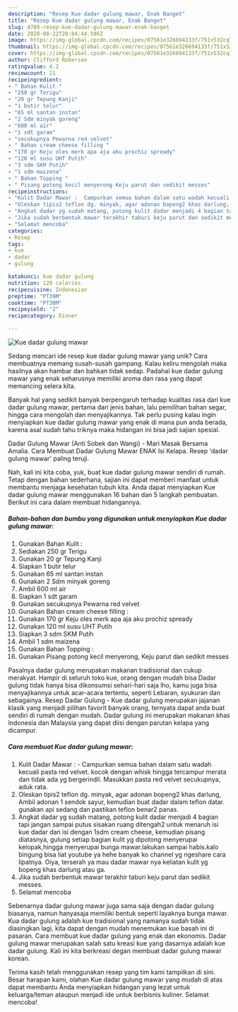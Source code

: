 ```yaml
---
description: "Resep Kue dadar gulung mawar, Enak Banget"
title: "Resep Kue dadar gulung mawar, Enak Banget"
slug: 4789-resep-kue-dadar-gulung-mawar-enak-banget
date: 2020-08-22T20:04:44.596Z
image: https://img-global.cpcdn.com/recipes/07561e326694133f/751x532cq70/kue-dadar-gulung-mawar-foto-resep-utama.jpg
thumbnail: https://img-global.cpcdn.com/recipes/07561e326694133f/751x532cq70/kue-dadar-gulung-mawar-foto-resep-utama.jpg
cover: https://img-global.cpcdn.com/recipes/07561e326694133f/751x532cq70/kue-dadar-gulung-mawar-foto-resep-utama.jpg
author: Clifford Roberson
ratingvalue: 4.2
reviewcount: 11
recipeingredient:
- " Bahan Kulit "
- "250 gr Terigu"
- "20 gr Tepung Kanji"
- "1 butir telur"
- "65 ml santan instan"
- "2 Sdm minyak goreng"
- "600 ml air"
- "1 sdt garam"
- "secukupnya Pewarna red velvet"
- " Bahan cream cheese filling "
- "170 gr Keju oles merk apa aja aku prochiz spready"
- "120 ml susu UHT Putih"
- "3 sdm SKM Putih"
- "1 sdm maizena"
- " Bahan Topping "
- " Pisang potong kecil menyerong Keju parut dan sedikit messes"
recipeinstructions:
- "Kulit Dadar Mawar :  Campurkan semua bahan dalam satu wadah kecuali pasta red velvet. kocok dengan whisk hingga tercampur merata dan tidak ada yg bergerindil. Masukkan pasta red velvet secukupnya, aduk rata."
- "Oleskan tipis2 teflon dg. minyak, agar adonan bopeng2 khas darlung, Ambil adonan 1 sendok sayur, kemudian buat dadar dalam teflon datar. gunakan api sedang dan pastikan teflon benar2 panas."
- "Angkat dadar yg sudah matang, potong kulit dadar menjadi 4 bagian tapi jangan sampai putus sisakan ruang ditengah2 untuk menaruh isi kue dadar dan isi dengan 1sdm cream cheese, kemudian pisang diatasnya, gulung setiap bagian kulit yg dipotong menyerupai kelopak,hingga menyerupai bunga mawar.lakukan sampai habis.kalo bingung bisa liat youtube ya hehe banyak ko channel yg ngeshare cara lipatnya. Oiya, terserah ya mau dadar mawar nya keliatan kulit yg bopeng khas darlung atau ga."
- "Jika sudah berbentuk mawar terakhir taburi keju parut dan sedikit messes."
- "Selamat mencoba"
categories:
- Resep
tags:
- kue
- dadar
- gulung

katakunci: kue dadar gulung 
nutrition: 129 calories
recipecuisine: Indonesian
preptime: "PT39M"
cooktime: "PT30M"
recipeyield: "2"
recipecategory: Dinner

---
```



![Kue dadar gulung mawar](https://img-global.cpcdn.com/recipes/07561e326694133f/751x532cq70/kue-dadar-gulung-mawar-foto-resep-utama.jpg)

Sedang mencari ide resep kue dadar gulung mawar yang unik? Cara membuatnya memang susah-susah gampang. Kalau keliru mengolah maka hasilnya akan hambar dan bahkan tidak sedap. Padahal kue dadar gulung mawar yang enak seharusnya memiliki aroma dan rasa yang dapat memancing selera kita.

Banyak hal yang sedikit banyak berpengaruh terhadap kualitas rasa dari kue dadar gulung mawar, pertama dari jenis bahan, lalu pemilihan bahan segar, hingga cara mengolah dan menyajikannya. Tak perlu pusing kalau ingin menyiapkan kue dadar gulung mawar yang enak di mana pun anda berada, karena asal sudah tahu triknya maka hidangan ini bisa jadi sajian spesial.

Dadar Gulung Mawar (Anti Sobek dan Wangi) - Mari Masak Bersama Amalia. Cara Membuat Dadar Gulung Mawar ENAK Isi Kelapa. Resep &#39;dadar gulung mawar&#39; paling teruji.


Nah, kali ini kita coba, yuk, buat kue dadar gulung mawar sendiri di rumah. Tetap dengan bahan sederhana, sajian ini dapat memberi manfaat untuk membantu menjaga kesehatan tubuh kita. Anda dapat menyiapkan Kue dadar gulung mawar menggunakan 16 bahan dan 5 langkah pembuatan. Berikut ini cara dalam membuat hidangannya.

<!--inarticleads1-->

##### Bahan-bahan dan bumbu yang digunakan untuk menyiapkan Kue dadar gulung mawar:

1. Gunakan  Bahan Kulit :
1. Sediakan 250 gr Terigu
1. Gunakan 20 gr Tepung Kanji
1. Siapkan 1 butir telur
1. Gunakan 65 ml santan instan
1. Gunakan 2 Sdm minyak goreng
1. Ambil 600 ml air
1. Siapkan 1 sdt garam
1. Gunakan secukupnya Pewarna red velvet
1. Gunakan  Bahan cream cheese filling :
1. Gunakan 170 gr Keju oles merk apa aja aku prochiz spready
1. Gunakan 120 ml susu UHT Putih
1. Siapkan 3 sdm SKM Putih
1. Ambil 1 sdm maizena
1. Gunakan  Bahan Topping :
1. Gunakan  Pisang potong kecil menyerong, Keju parut dan sedikit messes


Pasalnya dadar gulung merupakan makanan tradisional dan cukup merakyat. Hampir di seluruh toko kue, orang dengan mudah bisa Dadar gulung tidak hanya bisa dikonsumsi sehari-hari saja lho, kamu juga bisa menyajikannya untuk acar-acara tertentu, seperti Lebaran, syukuran dan sebagainya. Resep Dadar Gulung - Kue dadar gulung merupakan jajanan klasik yang menjadi pilihan favorit banyak orang, ternyata dapat anda buat sendiri di rumah dengan mudah. Dadar gulung ini merupakan makanan khas Indonesia dan Malaysia yang dapat diisi dengan parutan kelapa yang dicampur. 

<!--inarticleads2-->

##### Cara membuat Kue dadar gulung mawar:

1. Kulit Dadar Mawar :  - Campurkan semua bahan dalam satu wadah kecuali pasta red velvet. kocok dengan whisk hingga tercampur merata dan tidak ada yg bergerindil. Masukkan pasta red velvet secukupnya, aduk rata.
1. Oleskan tipis2 teflon dg. minyak, agar adonan bopeng2 khas darlung, Ambil adonan 1 sendok sayur, kemudian buat dadar dalam teflon datar. gunakan api sedang dan pastikan teflon benar2 panas.
1. Angkat dadar yg sudah matang, potong kulit dadar menjadi 4 bagian tapi jangan sampai putus sisakan ruang ditengah2 untuk menaruh isi kue dadar dan isi dengan 1sdm cream cheese, kemudian pisang diatasnya, gulung setiap bagian kulit yg dipotong menyerupai kelopak,hingga menyerupai bunga mawar.lakukan sampai habis.kalo bingung bisa liat youtube ya hehe banyak ko channel yg ngeshare cara lipatnya. Oiya, terserah ya mau dadar mawar nya keliatan kulit yg bopeng khas darlung atau ga.
1. Jika sudah berbentuk mawar terakhir taburi keju parut dan sedikit messes.
1. Selamat mencoba


Sebenarnya dadar gulung mawar juga sama saja dengan dadar gulung biasanya, namun hanyasaja memiliki bentuk seperti layaknya bunga mawar. Kua dadar gulung adalah kue tradisional yang namanya sudah tidak diasingkan lagi, kita dapat dengan mudah menemukan kue basah ini di pasaran. Cara membuat kue dadar gulung yang enak dan ekonomis. Dadar gulung mawar merupakan salah satu kreasi kue yang dasarnya adalah kue dadar gulung. Kali ini kita berkreasi degan membuat dadar gulung mawar korean. 

Terima kasih telah menggunakan resep yang tim kami tampilkan di sini. Besar harapan kami, olahan Kue dadar gulung mawar yang mudah di atas dapat membantu Anda menyiapkan hidangan yang lezat untuk keluarga/teman ataupun menjadi ide untuk berbisnis kuliner. Selamat mencoba!
